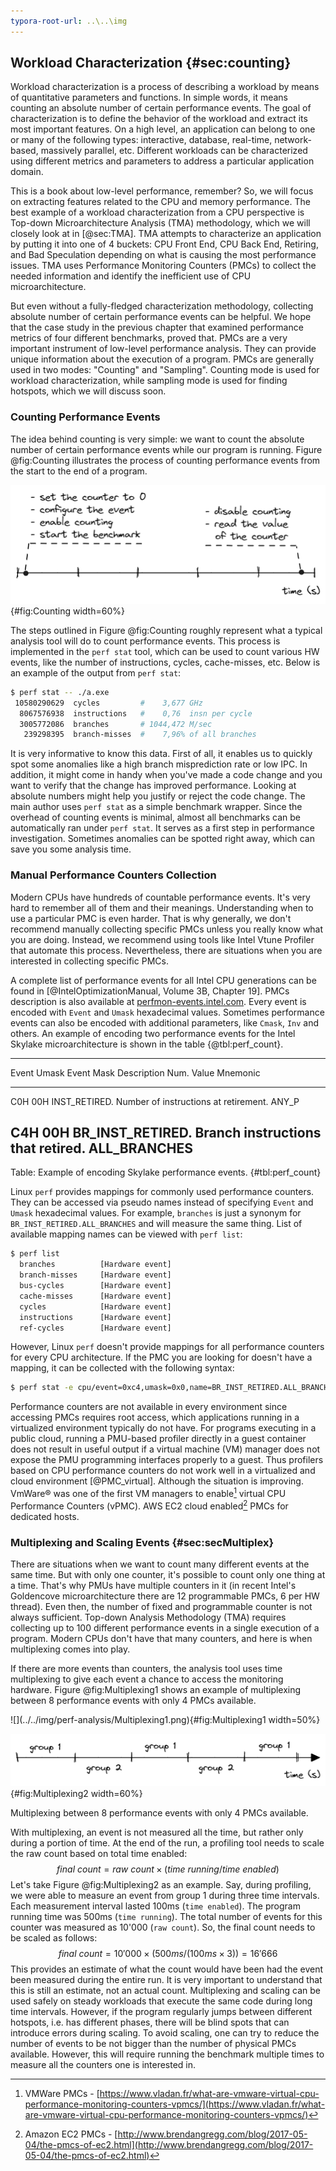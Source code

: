 ```yaml
---
typora-root-url: ..\..\img
---
```


## Workload Characterization {#sec:counting}

Workload characterization is a process of describing a workload by means of quantitative parameters and functions. In simple words, it means counting an absolute number of certain performance events. The goal of characterization is to define the behavior of the workload and extract its most important features. On a high level, an application can belong to one or many of the following types: interactive, database, real-time, network-based, massively parallel, etc. Different workloads can be characterized using different metrics and parameters to address a particular application domain.

This is a book about low-level performance, remember? So, we will focus on extracting features related to the CPU and memory performance. The best example of a workload characterization from a CPU perspective is Top-down Microarchitecture Analysis (TMA) methodology, which we will closely look at in [@sec:TMA]. TMA attempts to characterize an application by putting it into one of 4 buckets: CPU Front End, CPU Back End, Retiring, and Bad Speculation depending on what is causing the most performance issues. TMA uses Performance Monitoring Counters (PMCs) to collect the needed information and identify the inefficient use of CPU microarchitecture.

But even without a fully-fledged characterization methodology, collecting absolute number of certain performance events can be helpful. We hope that the case study in the previous chapter that examined performance metrics of four different benchmarks, proved that. PMCs are a very important instrument of low-level performance analysis. They can provide unique information about the execution of a program. PMCs are generally used in two modes: "Counting" and "Sampling". Counting mode is used for workload characterization, while sampling mode is used for finding hotspots, which we will discuss soon. 

### Counting Performance Events

The idea behind counting is very simple: we want to count the absolute number of certain performance events while our program is running. Figure @fig:Counting illustrates the process of counting performance events from the start to the end of a program.

![Counting performance events.](../../img/perf-analysis/CountingFlow.png){#fig:Counting width=60%}

The steps outlined in Figure @fig:Counting roughly represent what a typical analysis tool will do to count performance events. This process is implemented in the `perf stat` tool, which can be used to count various HW events, like the number of instructions, cycles, cache-misses, etc. Below is an example of the output from `perf stat`:

```bash
$ perf stat -- ./a.exe
 10580290629  cycles         #    3,677 GHz
  8067576938  instructions   #    0,76  insn per cycle
  3005772086  branches       # 1044,472 M/sec
   239298395  branch-misses  #    7,96% of all branches 
```

It is very informative to know this data. First of all, it enables us to quickly spot some anomalies like a high branch misprediction rate or low IPC. In addition, it might come in handy when you've made a code change and you want to verify that the change has improved performance. Looking at absolute numbers might help you justify or reject the code change. The main author uses `perf stat` as a simple benchmark wrapper. Since the overhead of counting events is minimal, almost all benchmarks can be automatically ran under `perf stat`. It serves as a first step in performance investigation. Sometimes anomalies can be spotted right away, which can save you some analysis time.

### Manual Performance Counters Collection

Modern CPUs have hundreds of countable performance events. It's very hard to remember all of them and their meanings. Understanding when to use a particular PMC is even harder. That is why generally, we don't recommend manually collecting specific PMCs unless you really know what you are doing. Instead, we recommend using tools like Intel Vtune Profiler that automate this process. Nevertheless, there are situations when you are interested in collecting specific PMCs.

A complete list of performance events for all Intel CPU generations can be found in [@IntelOptimizationManual, Volume 3B, Chapter 19]. PMCs description is also available at [perfmon-events.intel.com](https://perfmon-events.intel.com/). Every event is encoded with `Event` and `Umask` hexadecimal values. Sometimes performance events can also be encoded with additional parameters, like `Cmask`, `Inv` and others. An example of encoding two performance events for the Intel Skylake microarchitecture is shown in the table {@tbl:perf_count}.

--------------------------------------------------------------------------
Event  Umask Event Mask            Description
 Num.  Value Mnemonic              
------ ----- --------------------- ---------------------------------------
C0H     00H  INST_RETIRED.         Number of instructions at retirement. 
             ANY_P

C4H     00H  BR_INST_RETIRED.      Branch instructions that retired.
             ALL_BRANCHES                  
--------------------------------------------------------------------------

Table: Example of encoding Skylake performance events. {#tbl:perf_count}

Linux `perf` provides mappings for commonly used performance counters. They can be accessed via pseudo names instead of specifying `Event` and `Umask` hexadecimal values. For example, `branches` is just a synonym for `BR_INST_RETIRED.ALL_BRANCHES` and will measure the same thing. List of available mapping names can be viewed with `perf list`:

```bash
$ perf list
  branches          [Hardware event]
  branch-misses     [Hardware event]
  bus-cycles        [Hardware event]
  cache-misses      [Hardware event]
  cycles            [Hardware event]
  instructions      [Hardware event]
  ref-cycles        [Hardware event]
```

However, Linux `perf` doesn't provide mappings for all performance counters for every CPU architecture. If the PMC you are looking for doesn't have a mapping, it can be collected with the following syntax:

```bash
$ perf stat -e cpu/event=0xc4,umask=0x0,name=BR_INST_RETIRED.ALL_BRANCHES/ -- ./a.exe
```

Performance counters are not available in every environment since accessing PMCs requires root access, which applications running in a virtualized environment typically do not have. For programs executing in a public cloud, running a PMU-based profiler directly in a guest container does not result in useful output if a virtual machine (VM) manager does not expose the PMU programming interfaces properly to a guest. Thus profilers based on CPU performance counters do not work well in a virtualized and cloud environment [@PMC_virtual]. Although the situation is improving. VmWare® was one of the first VM managers to enable[^4] virtual CPU Performance Counters (vPMC). AWS EC2 cloud enabled[^5] PMCs for dedicated hosts.

### Multiplexing and Scaling Events {#sec:secMultiplex}

There are situations when we want to count many different events at the same time. But with only one counter, it's possible to count only one thing at a time. That's why PMUs have multiple counters in it (in recent Intel's Goldencove microarchitecture there are 12 programmable PMCs, 6 per HW thread). Even then, the number of fixed and programmable counter is not always sufficient. Top-down Analysis Methodology (TMA) requires collecting up to 100 different performance events in a single execution of a program. Modern CPUs don't have that many counters, and here is when multiplexing comes into play.

If there are more events than counters, the analysis tool uses time multiplexing to give each event a chance to access the monitoring hardware. Figure @fig:Multiplexing1 shows an example of multiplexing between 8 performance events with only 4 PMCs available.

<div id="fig:Multiplexing">
![](../../img/perf-analysis/Multiplexing1.png){#fig:Multiplexing1 width=50%}

![](../../img/perf-analysis/Multiplexing2.png){#fig:Multiplexing2 width=60%}

Multiplexing between 8 performance events with only 4 PMCs available.
</div>

With multiplexing, an event is not measured all the time, but rather only during a portion of time. At the end of the run, a profiling tool needs to scale the raw count based on total time enabled:
$$
final~count = raw~count \times ( time~running / time~enabled )
$$
Let's take Figure @fig:Multiplexing2 as an example. Say, during profiling, we were able to measure an event from group 1 during three time intervals. Each measurement interval lasted 100ms (`time enabled`). The program running time was 500ms (`time running`). The total number of events for this counter was measured as 10'000 (`raw count`). So, the final count needs to be scaled as follows:
$$
final~count = 10'000 \times ( 500ms / ( 100ms \times 3) ) = 16'666
$$
This provides an estimate of what the count would have been had the event been measured during the entire run. It is very important to understand that this is still an estimate, not an actual count. Multiplexing and scaling can be used safely on steady workloads that execute the same code during long time intervals. However, if the program regularly jumps between different hotspots, i.e. has different phases, there will be blind spots that can introduce errors during scaling. To avoid scaling, one can try to reduce the number of events to be not bigger than the number of physical PMCs available. However, this will require running the benchmark multiple times to measure all the counters one is interested in.

[^4]: VMWare PMCs - [https://www.vladan.fr/what-are-vmware-virtual-cpu-performance-monitoring-counters-vpmcs/](https://www.vladan.fr/what-are-vmware-virtual-cpu-performance-monitoring-counters-vpmcs/)
[^5]: Amazon EC2 PMCs - [http://www.brendangregg.com/blog/2017-05-04/the-pmcs-of-ec2.html](http://www.brendangregg.com/blog/2017-05-04/the-pmcs-of-ec2.html)
